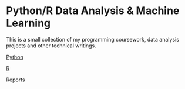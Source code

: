 # Python/R Data Analysis & Machine Learning

This is a small collection of my programming coursework, data analysis projects and other technical writings. 


[Python](https://github.com/schr0841/GitRepo/tree/master/Python)

[R](https://github.com/schr0841/GitRepo/tree/master/R)

Reports

